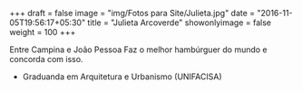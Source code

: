 +++
draft = false
image = "img/Fotos para Site/Julieta.jpg"
date = "2016-11-05T19:56:17+05:30"
title = "Julieta Arcoverde"
showonlyimage = false
weight = 100
+++

<!--more-->
Entre Campina e João Pessoa Faz o melhor hambúrguer do mundo e concorda com isso.

* Graduanda em Arquitetura e Urbanismo (UNIFACISA)
